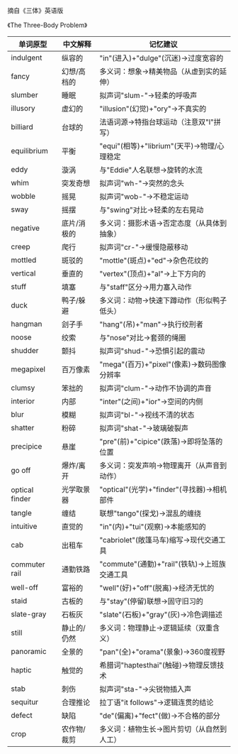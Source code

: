 摘自《三体》英语版

《The Three-Body Problem》

| 单词原型        | 中文解释               | 记忆建议                                   |
|---------------|----------------------|------------------------------------------|
| indulgent     | 纵容的               | "in"(进入)+"dulge"(沉迷)→过度宽容的             |
| fancy         | 幻想/高档的          | 多义词：想象→精美物品（从虚到实的延伸）            |
| slumber       | 睡眠                 | 拟声词"slum-"→轻柔的呼吸声                     |
| illusory      | 虚幻的               | "illusion"(幻觉)+"ory"→不真实的                 |
| billiard      | 台球的               | 法语词源→特指台球运动（注意双"l"拼写）            |
| equilibrium   | 平衡                 | "equi"(相等)+"librium"(天平)→物理/心理稳定       |
| eddy          | 漩涡                 | 与"Eddie"人名联想→旋转的水流                    |
| whim          | 突发奇想             | 拟声词"wh-"→突然的念头                         |
| wobble        | 摇晃                 | 拟声词"wob-"→不稳定运动                         |
| sway          | 摇摆                 | 与"swing"对比→轻柔的左右晃动                    |
| negative      | 底片/消极的          | 多义词：摄影术语→否定态度（从具体到抽象）          |
| creep         | 爬行                 | 拟声词"cr-"→缓慢隐蔽移动                        |
| mottled       | 斑驳的               | "mottle"(斑点)+"ed"→杂色花纹的                  |
| vertical      | 垂直的               | "vertex"(顶点)+"al"→上下方向的                   |
| stuff         | 填塞                 | 与"staff"区分→用力塞入动作                       |
| duck          | 鸭子/躲避            | 多义词：动物→快速下蹲动作（形似鸭子低头）          |
| hangman       | 刽子手               | "hang"(吊)+"man"→执行绞刑者                     |
| noose         | 绞索                 | 与"nose"对比→套颈的绳圈                         |
| shudder       | 颤抖                 | 拟声词"shud-"→恐惧引起的震动                    |
| megapixel     | 百万像素             | "mega"(百万)+"pixel"(像素)→数码图像分辨率         |
| clumsy        | 笨拙的               | 拟声词"clum-"→动作不协调的声音                 |
| interior      | 内部                 | "inter"(之间)+"ior"→空间的内侧                 |
| blur          | 模糊                 | 拟声词"bl-"→视线不清的状态                     |
| shatter       | 粉碎                 | 拟声词"shat-"→玻璃破裂声                       |
| precipice     | 悬崖                 | "pre"(前)+"cipice"(跌落)→即将坠落的位置         |
| go off        | 爆炸/离开            | 多义词：突发声响→物理离开（从声音到动作）         |
| optical finder| 光学取景器           | "optical"(光学)+"finder"(寻找器)→相机部件       |
| tangle        | 缠结                 | 联想"tango"(探戈)→混乱的缠绕                    |
| intuitive     | 直觉的               | "in"(内)+"tui"(观察)→本能感知的                  |
| cab           | 出租车               | "cabriolet"(敞篷马车)缩写→现代交通工具          |
| commuter rail | 通勤铁路             | "commute"(通勤)+"rail"(铁轨)→上班族交通工具      |
| well-off      | 富裕的               | "well"(好)+"off"(脱离)→经济无忧的                |
| staid         | 古板的               | 与"stay"(停留)联想→固守旧习的                   |
| slate-gray    | 石板灰               | "slate"(石板)+"gray"(灰)→冷色调描述              |
| still         | 静止的/仍然          | 多义词：物理静止→逻辑延续（双重含义）            |
| panoramic     | 全景的               | "pan"(全)+"orama"(景象)→360度视野                |
| haptic        | 触觉的               | 希腊词"haptesthai"(触碰)→物理反馈技术            |
| stab          | 刺伤                 | 拟声词"sta-"→尖锐物插入声                       |
| sequitur      | 合理推论             | 拉丁语"it follows"→逻辑连贯的结论                |
| defect        | 缺陷                 | "de"(偏离)+"fect"(做)→不合格的部分               |
| crop          | 农作物/裁剪          | 多义词：植物生长→图片剪切（从自然到人工）         |